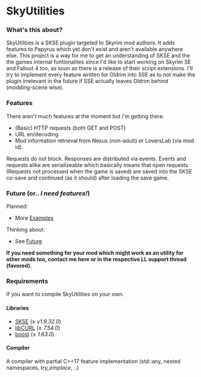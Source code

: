 # SkyUtilities

### What's this about?

SkyUtilities is a SKSE plugin targeted to Skyrim mod authors. It adds features to Papyrus which yet don't exist and aren't available anywhere else. 
This project is a way for me to get an understanding of SKSE and the the games internal funtionalites since I'd like to start working on Skyrim SE and Fallout 4 too, as soon as there is a release of their script extensions. I'll try to implement every feature written for Oldrim into SSE as to not make the plugin irrelevant in the future if SSE actually leaves Oldrim behind (modding-scene wise).

### Features 

There aren't much features at the moment but I'm getting there. 

+ (Basic) HTTP requests (both GET and POST)
+ URL en/decoding 
+ Mod information retrieval from Nexus (non-adult) or LoversLab (via mod id).

Requests do not block. Responses are distributed via events. Events and requests alike are serializeable which basically means that open requests (Requests not processed when the game is saved) are saved into the SKSE co-save and continued (as it should) after loading the save game.

### Future (or.. *I need features!*)

Planned:
+ More [Examples][repo_examples_link]

Thinking about:
+ See [Future][repo_future_link]

**If you need something for your mod which might work as an utility for other mods too, contact me here or in the respective LL support thread (favored).**

### Requirements

If you want to compile SkyUtilities on your own. 

#### Libraries 

+ [SKSE][site_skse] (≥ *v1.9.32.0*)
+ [libCURL][site_curl] (≥ *7.54.0*)
+ [boost][site_boost] (≥ *1.63.0*)

#### Compiler

A compiler with partial C++17 feature implementation (std::any, nested namespaces, *try_emplace*, ..)

[site_skse]: http://skse.silverlock.org
[site_curl]: https://curl.haxx.se/
[site_boost]: http://www.boost.org
[repo_future_link]: https://github.com/sereni-ty/SkyUtilities/blob/master/Future.md#thoughts
[repo_examples_link]: https://github.com/sereni-ty/SkyUtilities/blob/master/Examples.md
